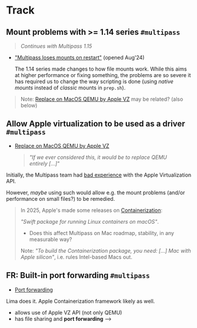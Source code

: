# Track

## Mount problems with >= 1.14 series `#multipass`

>*Continues with Multipass 1.15*

- ["Multipass loses mounts on restart"](https://github.com/canonical/multipass/issues/3642) (opened Aug'24)

	The 1.14 series made changes to how file mounts work. While this aims at higher performance or fixing something, the problems are so severe it has required us to change the way scripting is done (using *native mounts* instead of *classic* mounts in `prep.sh`).

>Note: [Replace on MacOS QEMU by Apple VZ](https://github.com/canonical/multipass/issues/3760) may be related? (also below)


## Allow Apple virtualization to be used as a driver `#multipass`

- [Replace on MacOS QEMU by Apple VZ](https://github.com/canonical/multipass/issues/3760)

	>*"If we ever considered this, it would be to replace QEMU entirely [...]"*

Initially, the Multipass team had [bad experience](...) with the Apple Virtualization API. 

However, *maybe* using such would allow e.g. the mount problems (and/or performance on small files?) to be remedied.

>In 2025, Apple's made some releases on [Containerization](https://github.com/apple/containerization): 
>
>*"Swift package for running Linux containers on macOS"*.
>
>- Does this affect Multipass on Mac roadmap, stability, in any measurable way?
>
>Note: *"To build the Containerization package, you need: [...] Mac with Apple silicon"*, i.e. rules Intel-based Macs out.


## FR: Built-in port forwarding `#multipass`

- [Port forwarding](https://github.com/canonical/multipass/issues/309)

Lima does it. Apple Containerization framework likely as well.


<!-- not really tracking; #hidden
## Lima project

Transitioning to [Lima: Linux Machines](https://github.com/lima-vm/lima) could be a possibility if the features / quality of Multipass continues to degrade. <!-- "continues" as in mounts are worse in 1.14+ than in 1.13 -->

- allows use of Apple VZ API (not only QEMU)
- has file sharing and **port forwarding**
-->